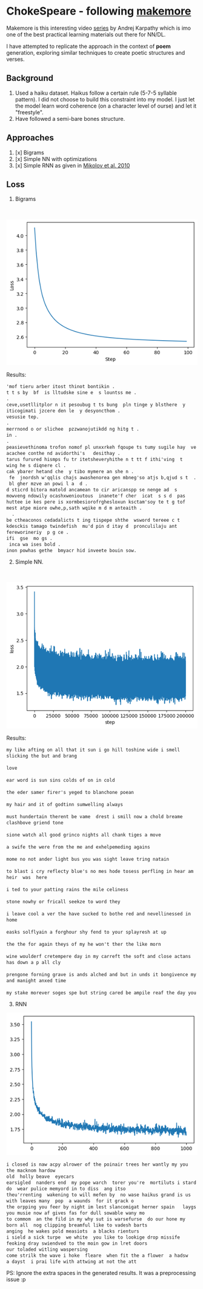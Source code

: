 # ChokeSpeare - following [makemore](https://github.com/karpathy/makemore)
Makemore is this interesting video [series](https://www.youtube.com/playlist?list=PLAqhIrjkxbuWI23v9cThsA9GvCAUhRvKZ) by Andrej Karpathy which is imo one of the best practical learning materials out there for NN/DL.

I have attempted to replicate the approach in the context of **poem** generation, exploring similar techniques to create poetic structures and verses.

## Background
1. Used a haiku dataset. Haikus follow a certain rule (5-7-5 syllable pattern). I did not choose to build this constraint into my model. I just let the model learn word coherence (on a character level of ourse) and let it "freestyle".
2. Have followed a semi-bare bones structure.

## Approaches
1. [x] Bigrams
2. [x] Simple NN with optimizations
3. [x] Simple RNN as given in [Mikolov et al. 2010](https://www.fit.vut.cz/research/group/speech/public/publi/2010/mikolov_interspeech2010_IS100722.pdf)

## Loss
1. Bigrams
<br/>

![bigramloss.png](./assets/bigramloss.png)

Results:
```
'mof tieru arber itost thinot bontikin .
t t s by  bf  is lltudske sine e  s lountss me .
.
ceve,usetllitplor n it pesoubug t ts bung  pln tinge y blsthere  y iticogimati jzcere den le  y desyoncthom .
vesusie tep.
.
merrnond o or slichee  pzzwanojutikdd ng hitg t .
in .
.
peasievethinoma trofon nomof pl unxxrkeh fqoupe ts tumy sugile hay  ve acachee conthe nd avidorthi's   desithay .
tarus furured hismps fu tr itetsheveryhithe n t tt f ithi'ving  t   wing he s diqnere cl .
cak ybarer hetand che  y tibo mymere an she n .
 fe  jnordsh w'qqlis chajs awashenorea gen mbneg'so atjs b,qjud s t  .
 bl gher mzve an powi l a  d .
d sticrd bitora matold ancamean to cir aricanspp se nenge ad  s mowveng ndowily ocashxwenioutous  inanete'f cher  icat  s s d  pas huttee ie kes pere is xormbesiorofrghesloxun ksctam'soy te t g tof mest atpe miore owhe,p,sath wqike m d m anteaith .
  .
be ctheaconos cedadalicts t ing tispepe shthe  wsword tereee c t kdesckis tamago twindefish  mu'd pin d itay d  pronculilaju ant fereworineriy  p g ce .
ifi  gse  mo gs .
 inca wa ises bold .
inon powhas gethe  bmyacr hid inveete bouin sow.

```

2. Simple NN.
<br/>

![mlploss.png](./assets/mlploss.png)

Results:
```
my like afting on all that it sun i go hill toshine wide i smell slicking the but and brang 

love 

ear word is sun sins colds of on in cold 

the eder samer firer's yeged to blanchone poean 

my hair and it of godtinn sumwelling always 

must hundertain therent be vame  drest i smill now a chold breame clashbove griend tone 

sione watch all good grinco nights all chank tiges a move  

a swife the were from the me and exhelpemeding agains  

mome no not ander light bus you was sight leave tring natain  

to blast i cry reflecty blue's no mes hode tosess perfling in hear am heir  was  here 

i ted to your patting rains the mile celiness 

stone nowhy or fricall seekze to word they 

i leave cool a ver the have sucked to bothe red and nevellinessed in home 

easks solflyain a forghour shy fend to your splayresh at up 

the the for again theys of my he won't ther the like morn 

wine woulderf cretempere day in my carreft the soft and close actans has down a p all cly 

prengone forning grave is ands alched and but in unds it bongivence my and manight anxed time 

my stake morever soges spe but string cared be ampile reaf the day you 

```

3. RNN

![rnnloss.png](./assets/rnnloss.png)

```
i closed is naw acpy alrower of the poinair trees her wantly my you  the macknom hardow 
old  holly beave  eyecars 
earsigled  nanders end  my pope warch  torer you're  mortiluts i stard  do  wear pulice memyord in to diss  ang itso
theu'rrenting  wakening to will mefen by  no wase haikus grand is us  with leaves many  pop  a waunds  for it grack o
the orpping you feer by night im lest slancomigat herner spain   laygs you musie now af gives fas for dull sowable wany mo
to commom  an the fild in my why sut is warsefurse  do our hone my born all  nog clipping breamful like to vadesh barts 
anging  he wakes pold measiots  a blacks rienturs 
i sield a sick turpe  we white  you like to lookige drop missife  feoking dray swiendved to the moin gow in lret doors 
our toladed witling waspersing 
come strilk the wave i hoke  fleare  when fit the a flower  a hadsw   a dayst  i prai life with attwing at not the att
```

PS: Ignore the extra spaces in the generated results. It was a preprocessing issue :p

